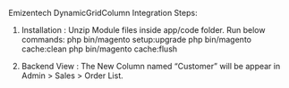 Emizentech DynamicGridColumn Integration Steps:

1.  Installation :
	Unzip Module files inside app/code folder.
	Run below commands:
	    php bin/magento setup:upgrade
	    php bin/magento cache:clean
	    php bin/magento cache:flush

	
2. Backend View :
 	The  New Column named “Customer” will be appear in  Admin > Sales > Order List.
